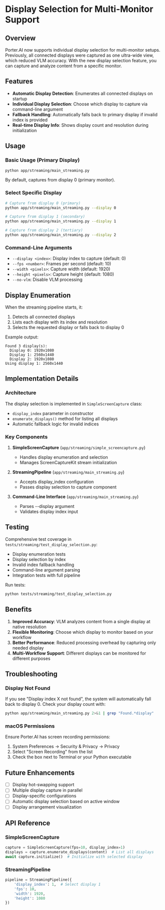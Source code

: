 # Display Selection for Multi-Monitor Support

## Overview
Porter.AI now supports individual display selection for multi-monitor setups. Previously, all connected displays were captured as one ultra-wide view, which reduced VLM accuracy. With the new display selection feature, you can capture and analyze content from a specific monitor.

## Features
- **Automatic Display Detection**: Enumerates all connected displays on startup
- **Individual Display Selection**: Choose which display to capture via command-line argument
- **Fallback Handling**: Automatically falls back to primary display if invalid index is provided
- **Real-time Display Info**: Shows display count and resolution during initialization

## Usage

### Basic Usage (Primary Display)
```bash
python app/streaming/main_streaming.py
```
By default, captures from display 0 (primary monitor).

### Select Specific Display
```bash
# Capture from display 0 (primary)
python app/streaming/main_streaming.py --display 0

# Capture from display 1 (secondary)
python app/streaming/main_streaming.py --display 1

# Capture from display 2 (tertiary)
python app/streaming/main_streaming.py --display 2
```

### Command-Line Arguments
- `--display <index>`: Display index to capture (default: 0)
- `--fps <number>`: Frames per second (default: 10)
- `--width <pixels>`: Capture width (default: 1920)
- `--height <pixels>`: Capture height (default: 1080)
- `--no-vlm`: Disable VLM processing

## Display Enumeration
When the streaming pipeline starts, it:
1. Detects all connected displays
2. Lists each display with its index and resolution
3. Selects the requested display or falls back to display 0

Example output:
```
Found 3 display(s):
  Display 0: 1920x1080
  Display 1: 2560x1440
  Display 2: 1920x1080
Using display 1: 2560x1440
```

## Implementation Details

### Architecture
The display selection is implemented in `SimpleScreenCapture` class:
- `display_index` parameter in constructor
- `enumerate_displays()` method for listing all displays
- Automatic fallback logic for invalid indices

### Key Components
1. **SimpleScreenCapture** (`app/streaming/simple_screencapture.py`)
   - Handles display enumeration and selection
   - Manages ScreenCaptureKit stream initialization

2. **StreamingPipeline** (`app/streaming/main_streaming.py`)
   - Accepts display_index configuration
   - Passes display selection to capture component

3. **Command-Line Interface** (`app/streaming/main_streaming.py`)
   - Parses --display argument
   - Validates display index input

## Testing
Comprehensive test coverage in `tests/streaming/test_display_selection.py`:
- Display enumeration tests
- Display selection by index
- Invalid index fallback handling
- Command-line argument parsing
- Integration tests with full pipeline

Run tests:
```bash
python tests/streaming/test_display_selection.py
```

## Benefits
1. **Improved Accuracy**: VLM analyzes content from a single display at native resolution
2. **Flexible Monitoring**: Choose which display to monitor based on your workflow
3. **Better Performance**: Reduced processing overhead by capturing only needed display
4. **Multi-Workflow Support**: Different displays can be monitored for different purposes

## Troubleshooting

### Display Not Found
If you see "Display index X not found", the system will automatically fall back to display 0. Check your display count with:
```bash
python app/streaming/main_streaming.py 2>&1 | grep "Found.*display"
```

### macOS Permissions
Ensure Porter.AI has screen recording permissions:
1. System Preferences → Security & Privacy → Privacy
2. Select "Screen Recording" from the list
3. Check the box next to Terminal or your Python executable

## Future Enhancements
- [ ] Display hot-swapping support
- [ ] Multiple display capture in parallel
- [ ] Display-specific configurations
- [ ] Automatic display selection based on active window
- [ ] Display arrangement visualization

## API Reference

### SimpleScreenCapture
```python
capture = SimpleScreenCapture(fps=10, display_index=1)
displays = capture.enumerate_displays(content)  # List all displays
await capture.initialize()  # Initialize with selected display
```

### StreamingPipeline
```python
pipeline = StreamingPipeline({
    'display_index': 1,  # Select display 1
    'fps': 10,
    'width': 1920,
    'height': 1080
})
```